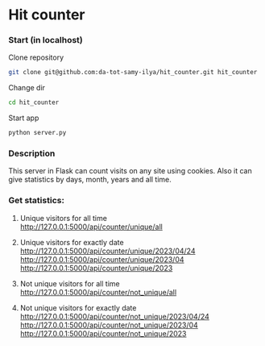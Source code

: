 # Hit counter

### Start (in localhost)

Clone repository

```bash
git clone git@github.com:da-tot-samy-ilya/hit_counter.git hit_counter
```

Change dir

```bash
cd hit_counter
```

Start app

```bash
python server.py
```
### Description

This server in Flask can count visits on any site using cookies. Also it can give statistics by days, month, years and all time.

### Get statistics:
1. Unique visitors for all time<br>
<http://127.0.0.1:5000/api/counter/unique/all>

2. Unique visitors for exactly date<br>
<http://127.0.0.1:5000/api/counter/unique/2023/04/24><br>
<http://127.0.0.1:5000/api/counter/unique/2023/04><br>
<http://127.0.0.1:5000/api/counter/unique/2023>
3. Not unique visitors for all time<br>
<http://127.0.0.1:5000/api/counter/not_unique/all>
4. Not unique visitors for exactly date<br>
<http://127.0.0.1:5000/api/counter/not_unique/2023/04/24><br>
<http://127.0.0.1:5000/api/counter/not_unique/2023/04><br>
<http://127.0.0.1:5000/api/counter/not_unique/2023>